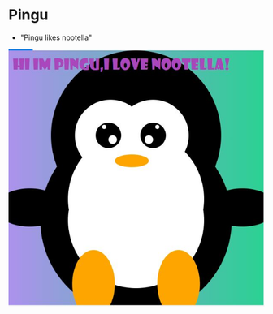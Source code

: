 # Pingu
* "Pingu likes nootella"

![Pingu](https://github.com/PandaChowChowTribe/Pingu/blob/master/Pingu.JPG "Logo Title Text 1")
